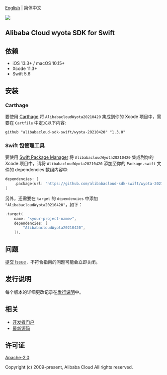 [English](README.md) | 简体中文

![](https://aliyunsdk-pages.alicdn.com/icons/AlibabaCloud.svg)

## Alibaba Cloud wyota SDK for Swift

## 依赖

- iOS 13.3+ / macOS 10.15+
- Xcode 11.3+
- Swift 5.6

## 安装

### Carthage

要使用 [Carthage](https://github.com/Carthage/Carthage) 将 `AlibabacloudWyota20210420` 集成到你的 Xcode 项目中，需要在 `Cartfile` 中定义以下内容:

```ogdl
github "alibabacloud-sdk-swift/wyota-20210420" "1.3.0"
```

### Swift 包管理工具

要使用 [Swift Package Manager](https://swift.org/package-manager/) 将 `AlibabacloudWyota20210420` 集成到你的 Xcode 项目中，请将 `AlibabacloudWyota20210420` 添加至你的 `Package.swift` 文件的 dependencies 数组内容中:

```swift
dependencies: [
    .package(url: "https://github.com/alibabacloud-sdk-swift/wyota-20210420.git", from: "1.3.0")
]
```

另外，还需要在 `target` 的 `dependencies` 中添加 `"AlibabacloudWyota20210420"`，如下：

```swift
.target(
    name: "<your-project-name>",
    dependencies: [
        "AlibabacloudWyota20210420",
    ]),
```

## 问题

[提交 Issue](https://github.com/alibabacloud-sdk-swift/wyota-20210420/issues/new)，不符合指南的问题可能会立即关闭。

## 发行说明

每个版本的详细更改记录在[发行说明](./ChangeLog.txt)中。

## 相关

* [开发者门户](https://next.api.aliyun.com/home)
* [最新源码](https://github.com/alibabacloud-sdk-swift/wyota-20210420)

## 许可证

[Apache-2.0](http://www.apache.org/licenses/LICENSE-2.0)

Copyright (c) 2009-present, Alibaba Cloud All rights reserved.
